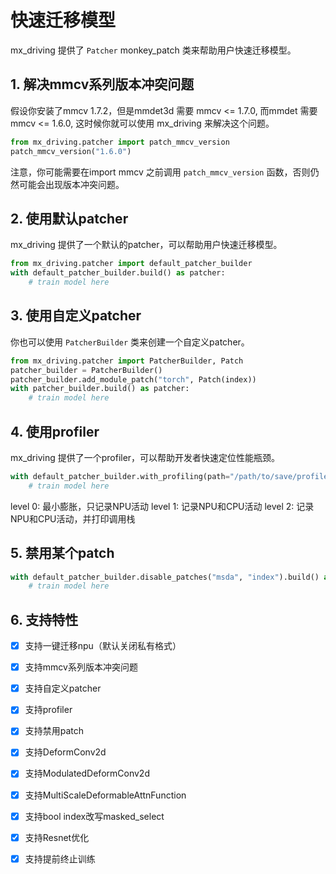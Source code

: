 # 快速迁移模型
mx_driving 提供了 `Patcher` monkey_patch 类来帮助用户快速迁移模型。

## 1. 解决mmcv系列版本冲突问题
假设你安装了mmcv 1.7.2，但是mmdet3d 需要 mmcv <= 1.7.0, 而mmdet 需要 mmcv <= 1.6.0, 这时候你就可以使用 mx_driving 来解决这个问题。

```python
from mx_driving.patcher import patch_mmcv_version
patch_mmcv_version("1.6.0")
```
注意，你可能需要在import mmcv 之前调用 `patch_mmcv_version` 函数，否则仍然可能会出现版本冲突问题。

## 2. 使用默认patcher
mx_driving 提供了一个默认的patcher，可以帮助用户快速迁移模型。

```python
from mx_driving.patcher import default_patcher_builder
with default_patcher_builder.build() as patcher:
    # train model here
```

## 3. 使用自定义patcher
你也可以使用 `PatcherBuilder` 类来创建一个自定义patcher。

```python
from mx_driving.patcher import PatcherBuilder, Patch
patcher_builder = PatcherBuilder()
patcher_builder.add_module_patch("torch", Patch(index))
with patcher_builder.build() as patcher:
    # train model here
```

## 4. 使用profiler
mx_driving 提供了一个profiler，可以帮助开发者快速定位性能瓶颈。

```python
with default_patcher_builder.with_profiling(path="/path/to/save/profiler/result", level=0).build() as patcher:
    # train model here
```
level 0: 最小膨胀，只记录NPU活动
level 1: 记录NPU和CPU活动
level 2: 记录NPU和CPU活动，并打印调用栈

## 5. 禁用某个patch

```python
with default_patcher_builder.disable_patches("msda", "index").build() as patcher:
    # train model here
```
## 6. 支持特性
- [x] 支持一键迁移npu（默认关闭私有格式）
- [x] 支持mmcv系列版本冲突问题
- [x] 支持自定义patcher
- [x] 支持profiler
- [x] 支持禁用patch
- [x] 支持DeformConv2d
- [x] 支持ModulatedDeformConv2d
- [x] 支持MultiScaleDeformableAttnFunction
- [x] 支持bool index改写masked_select
- [x] 支持Resnet优化
- [x] 支持提前终止训练

